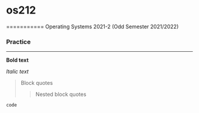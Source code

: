 # os212
===========
Operating Systems 2021-2 (Odd Semester 2021/2022)

### Practice
--------------
**Bold text**

*Italic text*

>  Block quotes
>  
>>  Nested block quotes

`code`
